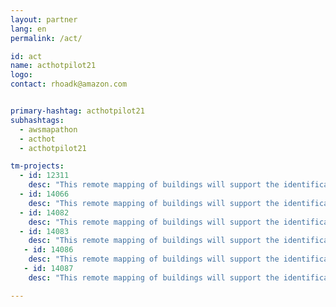 ```yaml
---
layout: partner
lang: en
permalink: /act/

id: act
name: acthotpilot21
logo: 
contact: rhoadk@amazon.com


primary-hashtag: acthotpilot21
subhashtags:
  - awsmapathon
  - acthot
  - acthotpilot21

tm-projects:
  - id: 12311
    desc: "This remote mapping of buildings will support the identification and characterization of settlements, as well as the implementation of planned activities and largely the generation of data for humanitarian activities."
  - id: 14066
    desc: "This remote mapping of buildings will support the identification and characterization of settlements, as well as the implementation of planned activities and largely the generation of data for humanitarian activities."
  - id: 14082
    desc: "This remote mapping of buildings will support the identification and characterization of settlements, as well as the implementation of planned activities and largely the generation of data for humanitarian activities."
  - id: 14083
    desc: "This remote mapping of buildings will support the identification and characterization of settlements, as well as the implementation of planned activities and largely the generation of data for humanitarian activities."
   - id: 14086
    desc: "This remote mapping of buildings will support the identification and characterization of settlements, as well as the implementation of planned activities and largely the generation of data for humanitarian activities."
   - id: 14087
    desc: "This remote mapping of buildings will support the identification and characterization of settlements, as well as the implementation of planned activities and largely the generation of data for humanitarian activities."

---
```


